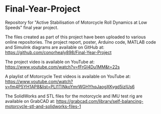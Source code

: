 # Final-Year-Project
Repository for "Active Stabilisation of Motorcycle Roll Dynamics at Low Speeds" final year project.

The files created as part of this project have been uploaded to various online repositories. 
The project report, poster, Arduino code, MATLAB code and Simulink diagrams are available on GitHub at:
https://github.com/conorhealy898/Final-Year-Project

The project video is available on YouTube at:
https://www.youtube.com/watch?v=fFrGl4Du1MM&t=22s

A playlist of Motorcycle Test videos is available on YouTube at:
https://www.youtube.com/watch?v=fm4P5YH1AP8&list=PLI1TINkoYmrWGHYhqJaogXKygd5izlUs6

The SolidWorks and STL files for the motorcycle and IMU test rig are available on GrabCAD at:
https://grabcad.com/library/self-balancing-motorcycle-stl-and-solidworks-files-1
